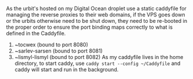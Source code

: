 As the urbit's hosted on my Digital Ocean droplet use a static caddyfile for managing the reverse proxies to their web domains, if the VPS goes down or the urbits otherwise need to be shut down, they need to be re-booted in the proper order to ensure the port binding maps correctly to what is defined in the Caddyfile.
1. ~tocwex (bound to port 8080)
2. ~sarlev-sarsen (bound to port 8081)
3. ~lismyl-lismyl (bound to port 8082)
As my caddyfile lives in the home directory, to start caddy, use `caddy start --config ~/Caddyfile` and caddy will start and run in the background.
